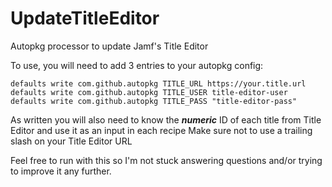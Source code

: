 # UpdateTitleEditor
Autopkg processor to update Jamf's Title Editor

To use, you will need to add 3 entries to your autopkg config:
```
defaults write com.github.autopkg TITLE_URL https://your.title.url 
defaults write com.github.autopkg TITLE_USER title-editor-user
defaults write com.github.autopkg TITLE_PASS "title-editor-pass"
```
As written you will also need to know the ***numeric*** ID of each title from Title Editor and use it as an input in each recipe
Make sure not to use a trailing slash on your Title Editor URL

Feel free to run with this so I'm not stuck answering questions and/or trying to improve it any further.
